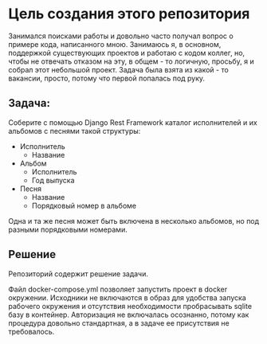 # Цель создания этого репозитория
Занимался поисками работы и довольно часто получал вопрос о примере кода, 
написанного мною. Занимаюсь я, в основном, поддержкой существующих проектов 
и работаю с кодом коллег, но, чтобы не отвечать отказом на эту, в
 общем - то логичную, просьбу, я и собрал этот небольшой проект. 
Задача была взята из какой - то вакансии, просто, потому что первой попалась 
под руку.
## Задача:
Соберите с помощью Django Rest Framework каталог исполнителей и 
их альбомов с песнями такой структуры:

* Исполнитель
    - Название
* Альбом
    - Исполнитель
    - Год выпуска
* Песня
    - Название
    - Порядковый номер в альбоме

Одна и та же песня может быть включена в несколько альбомов, 
но под разными порядковыми номерами.

## Решение
Репозиторий содержит решение задачи. 

Файл docker-compose.yml позволяет запустить проект в docker окружении. 
Исходники не включаются в образ для удобства запуска рабочего окружения 
и отсутствия необходимости пробрасывать sqlite базу в контейнер. 
Авторизация не включалась осознанно, потому как процедура довольно стандартная, 
а в задаче ее присутствия не требовалось.